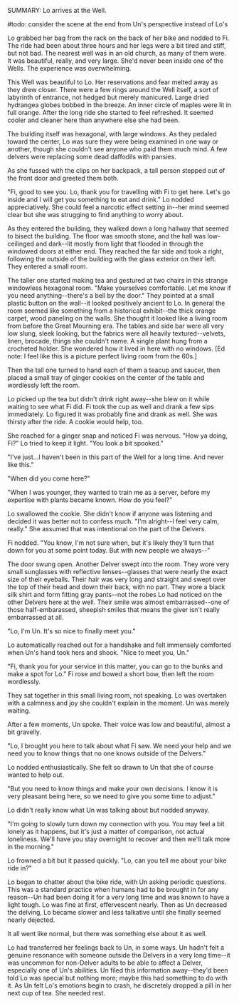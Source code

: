 SUMMARY: Lo arrives at the Well. 

#todo: consider the scene at the end from Un's perspective instead of Lo's

Lo grabbed her bag from the rack on the back of her bike and nodded to Fi.  The ride had been about three hours and her legs were a bit tired and stiff, but not bad. The nearest well was in an old church, as many of them were.  It was beautiful, really, and very large.  She'd never been inside one of the Wells.  The experience was overwhelming.  

This Well was beautiful to Lo. Her reservations and fear melted away as they drew closer.  There were a few rings around the Well itself, a sort of labyrinth of entrance, not hedged but merely manicured.  Large dried hydrangea globes bobbed in the breeze. An inner circle of maples were lit in full orange.  After the long ride she started to feel refreshed.  It seemed cooler and cleaner here than anywhere else she had been.  

The building itself was hexagonal, with large windows.  As they pedaled toward the center, Lo was sure they were being examined in one way or another, though she couldn't see anyone who paid them much mind.  A few delvers were replacing some dead daffodils with pansies.  

As she fussed with the clips on her backpack, a tall person stepped out of the front door and greeted them both. 

"Fi, good to see you. Lo, thank you for travelling with Fi to get here.  Let's go inside and I will get you something to eat and drink."  Lo nodded appreciatively.  She could feel a narcotic effect setting in--her mind seemed clear but she was strugging to find anything to worry about. 

As they entered the building, they walked down a long hallway that seemed to bisect the building.  The floor was smooth stone, and the hall was low-ceilinged and dark--lit mostly from light that flooded in through the windowed doors at either end.  They reached the far side and took a right, following the outside of the building with the glass exterior on their left.  They entered a small room. 

The taller one started making tea and gestured at two chairs in this strange windowless hexagonal room.  "Make yourselves comfortable.  Let me know if you need anything--there's a bell by the door." They pointed at a small plastic button on the wall--it looked positively ancient to Lo. In general the room seemed like something from a historical exhibit--the thick orange carpet, wood paneling on the walls.  She thought it looked like a living room from before the Great Mourning era. The tables and side bar were all very low slung, sleek looking, but the fabrics were all heavily textured--velvets, linen, brocade, things she couldn't name.  A single plant hung from a crocheted holder. She wondered how it lived in here with no windows.  [Ed note: I feel like this is a picture perfect living room from the 60s.]

Then the tall one turned to hand each of them a teacup and saucer, then placed a small tray of ginger cookies on the center of the table and wordlessly left the room. 

Lo picked up the tea but didn't drink right away--she blew on it while waiting to see what Fi did.  Fi took the cup as well and drank a few sips immediately.  Lo figured it was probably fine and drank as well. She was thirsty after the ride.  A cookie would help, too.

She reached for a ginger snap and noticed Fi was nervous.  "How ya doing, Fi?" Lo tried to keep it light.  "You look a bit spooked."

"I've just...I haven't been in this part of the Well for a long time.  And never like this."

"When did you come here?"

"When I was younger, they wanted to train me as a server, before my expertise with plants became known. How do you feel?"

Lo swallowed the cookie.  She didn't know if anyone was listening and decided it was better not to confess much. "I'm alright--I feel very calm, really." She assumed that was intentional on the part of the Delvers. 

Fi nodded. "You know, I'm not sure when, but it's likely they'll turn that down for you at some point today.  But with new people we always--"

The door swung open.  Another Delver swept into the room.  They wore very small sunglasses with reflective lenses--glasses that were nearly the exact size of their eyeballs.  Their hair was very long and straight and swept over the top of their head and down their back, with no part. They wore a black silk shirt and form fitting gray pants--not the robes Lo had noticed on the other Delvers here at the well.  Their smile was almost embarrassed--one of those half-embarassed, sheepish smiles that means the giver isn't really embarrassed at all.  

"Lo, I'm Un. It's so nice to finally meet you."

Lo automatically reached out for a handshake and felt immensely comforted when Un's hand took hers and shook.  "Nice to meet you, Un."

"Fi, thank you for your service in this matter, you can go to the bunks and make a spot for Lo."  Fi rose and bowed a short bow, then left the room wordlessly.  

They sat together in this small living room, not speaking.  Lo was overtaken with a calmness and joy she couldn't explain in the moment.  Un was merely waiting. 

After a few moments, Un spoke.  Their voice was low and beautiful, almost a bit gravelly. 

"Lo, I brought you here to talk about what Fi saw. We need your help and we need you to know things that no one knows outside of the Delvers."

Lo nodded enthusiastically.  She felt so drawn to Un that she of course wanted to help out. 

"But you need to know things and make your own decisions.  I know it is very pleasant being here, so we need to give you some time to adjust."

Lo didn't really know what Un was talking about but nodded anyway. 

"I'm going to slowly turn down my connection with you.  You may feel a bit lonely as it happens, but it's just a matter of comparison, not actual loneliness.  We'll have you stay overnight to recover and then we'll talk more in the morning."

Lo frowned a bit but it passed quickly.  "Lo, can you tell me about your bike ride in?"

Lo began to chatter about the bike ride, with Un asking periodic questions.  This was a standard practice when humans had to be brought in for any reason--Un had been doing it for a very long time and was known to have a light tough.  Lo was fine at first, effervescent nearly.  Then as Un decreased the delving, Lo became slower and less talkative until she finally seemed nearly dejected. 

It all went like normal, but there was something else about it as well. 

Lo had transferred her feelings back to Un, in some ways.  Un hadn't felt a genuine resonance with someone outside the Delvers in a very long time--it was uncommon for non-Delver adults to be able to affect a Delver, especially one of Un's abilities.  Un filed this information away--they'd been told Lo was special but nothing more; maybe this had something to do with it. As Un felt Lo's emotions begin to crash, he discretely dropped a pill in her next cup of tea. She needed rest. 
